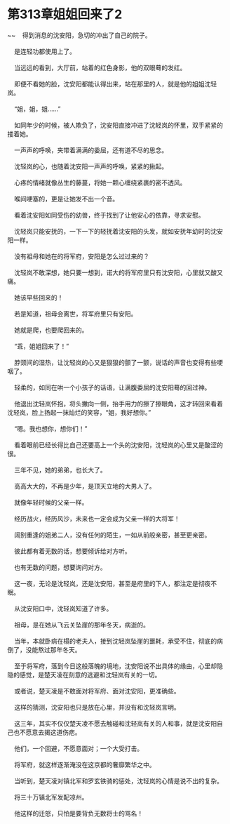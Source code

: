 # 第313章姐姐回来了2
~~&nbsp;&nbsp;&nbsp;&nbsp;得到消息的沈安阳，急切的冲出了自己的院子。<br><br>&nbsp;&nbsp;&nbsp;&nbsp;是连轻功都使用上了。<br><br>&nbsp;&nbsp;&nbsp;&nbsp;当远远的看到，大厅前，站着的红色身影，他的双眼蓦的发红。<br><br>&nbsp;&nbsp;&nbsp;&nbsp;即便不看她的脸，沈安阳都能认得出来，站在那里的人，就是他的姐姐沈轻岚。<br><br>&nbsp;&nbsp;&nbsp;&nbsp;“姐，姐，姐……”<br><br>&nbsp;&nbsp;&nbsp;&nbsp;如同年少的时候，被人欺负了，沈安阳直接冲进了沈轻岚的怀里，双手紧紧的搂着她。<br><br>&nbsp;&nbsp;&nbsp;&nbsp;一声声的呼唤，夹带着满满的委屈，还有道不尽的思念。<br><br>&nbsp;&nbsp;&nbsp;&nbsp;沈轻岚的心，也随着沈安阳一声声的呼唤，紧紧的揪起。<br><br>&nbsp;&nbsp;&nbsp;&nbsp;心疼的情绪就像丛生的藤蔓，将她一颗心缠绕紧裹的密不透风。<br><br>&nbsp;&nbsp;&nbsp;&nbsp;喉间哽塞的，更是让她发不出一个音。<br><br>&nbsp;&nbsp;&nbsp;&nbsp;看着沈安阳如同受伤的幼兽，终于找到了让他安心的依靠，寻求安慰。<br><br>&nbsp;&nbsp;&nbsp;&nbsp;沈轻岚只能安抚的，一下一下的轻抚着沈安阳的头发，就如安抚年幼时的沈安阳一样。<br><br>&nbsp;&nbsp;&nbsp;&nbsp;没有祖母和她在的将军府，安阳是怎么过过来的？<br><br>&nbsp;&nbsp;&nbsp;&nbsp;沈轻岚不敢深想，她只要一想到，诺大的将军府里只有沈安阳，心里就又酸又痛。<br><br>&nbsp;&nbsp;&nbsp;&nbsp;她该早些回来的！<br><br>&nbsp;&nbsp;&nbsp;&nbsp;若是知道，祖母会离世，将军府里只有安阳。<br><br>&nbsp;&nbsp;&nbsp;&nbsp;她就是爬，也要爬回来的。<br><br>&nbsp;&nbsp;&nbsp;&nbsp;“乖，姐姐回来了！”<br><br>&nbsp;&nbsp;&nbsp;&nbsp;脖颈间的湿热，让沈轻岚的心又是狠狠的颤了一颤，说话的声音也变得有些哽咽了。<br><br>&nbsp;&nbsp;&nbsp;&nbsp;轻柔的，如同在哄一个小孩子的话语，让满腹委屈的沈安阳蓦的回过神。<br><br>&nbsp;&nbsp;&nbsp;&nbsp;他退出沈轻岚怀抱，将头撇向一侧，抬手用力的擦了擦眼角，这才转回来看着沈轻岚，脸上扬起一抹灿烂的笑容，“姐，我好想你。”<br><br>&nbsp;&nbsp;&nbsp;&nbsp;“嗯。我也想你，想你们！”<br><br>&nbsp;&nbsp;&nbsp;&nbsp;看着眼前已经长得比自己还要高上一个头的沈安阳，沈轻岚的心里又是酸涩的很。<br><br>&nbsp;&nbsp;&nbsp;&nbsp;三年不见，她的弟弟，也长大了。<br><br>&nbsp;&nbsp;&nbsp;&nbsp;高高大大的，不再是少年，是顶天立地的大男人了。<br><br>&nbsp;&nbsp;&nbsp;&nbsp;就像年轻时候的父亲一样。<br><br>&nbsp;&nbsp;&nbsp;&nbsp;经历战火，经历风沙，未来也一定会成为父亲一样的大将军！<br><br>&nbsp;&nbsp;&nbsp;&nbsp;阔别重逢的姐弟二人，没有任何的陌生，一如从前般亲密，甚至更亲密。<br><br>&nbsp;&nbsp;&nbsp;&nbsp;彼此都有着无数的话，想要倾诉给对方听。<br><br>&nbsp;&nbsp;&nbsp;&nbsp;也有无数的问题，想要询问对方。<br><br>&nbsp;&nbsp;&nbsp;&nbsp;这一夜，无论是沈轻岚，还是沈安阳，甚至是府里的下人，都注定是彻夜不眠。<br><br>&nbsp;&nbsp;&nbsp;&nbsp;从沈安阳口中，沈轻岚知道了许多。<br><br>&nbsp;&nbsp;&nbsp;&nbsp;祖母，是在她从飞云关坠崖的那年冬天，病逝的。<br><br>&nbsp;&nbsp;&nbsp;&nbsp;当年，本就卧病在榻的老夫人，接到沈轻岚坠崖的噩耗，承受不住，彻底的病倒了，没能熬过那年冬天。<br><br>&nbsp;&nbsp;&nbsp;&nbsp;至于将军府，落到今日这般落魄的境地，沈安阳说不出具体的缘由，心里却隐隐的感觉，是楚天凌在刻意的逃避和沈轻岚有关的一切。<br><br>&nbsp;&nbsp;&nbsp;&nbsp;或者说，楚天凌是不敢面对将军府、面对沈安阳，更准确些。<br><br>&nbsp;&nbsp;&nbsp;&nbsp;这样的猜测，沈安阳也只是放在心里，并没有和沈轻岚言明。<br><br>&nbsp;&nbsp;&nbsp;&nbsp;这三年，其实不仅仅楚天凌不愿去触碰和沈轻岚有关的人和事，就是沈安阳自己也不愿意去揭这道伤疤。<br><br>&nbsp;&nbsp;&nbsp;&nbsp;他们，一个回避，不愿意面对；一个大受打击。<br><br>&nbsp;&nbsp;&nbsp;&nbsp;将军府，就这样逐渐淹没在这京都的奢靡繁华之中。<br><br>&nbsp;&nbsp;&nbsp;&nbsp;当听到，楚天凌对镇北军和罗玄铁骑的惩处，沈轻岚的心情是说不出的复杂。<br><br>&nbsp;&nbsp;&nbsp;&nbsp;将三十万镇北军发配凉州。<br><br>&nbsp;&nbsp;&nbsp;&nbsp;他这样的迁怒，只怕是要背负无数将士的骂名！<br><br>
                    

<script>_fwqdsqadxfw()</script>
<div><script>_dfwf1dw();</script></div>
<div><script>_dfwf1agdw();</script></div>
                